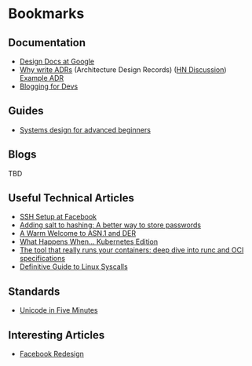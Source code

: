# Bookmarks

## Documentation

- [Design Docs at Google](https://www.industrialempathy.com/posts/design-docs-at-google/#comments)
- [Why write ADRs](https://github.blog/2020-08-13-why-write-adrs/) (Architecture Design Records) ([HN Discussion](https://news.ycombinator.com/item?id=24146594)) 
[Example ADR](https://github.com/joelparkerhenderson/architecture_decision_record/blob/master/adr_template_by_jeff_tyree_and_art_akerman.md)
- [Blogging for Devs](https://bloggingfordevs.com/)

## Guides

- [Systems design for advanced beginners](https://robertheaton.com/2020/04/06/systems-design-for-advanced-beginners/)

## Blogs

TBD

## Useful Technical Articles

- [SSH Setup at Facebook](https://engineering.fb.com/security/scalable-and-secure-access-with-ssh/)
- [Adding salt to hashing: A better way to store passwords](https://auth0.com/blog/adding-salt-to-hashing-a-better-way-to-store-passwords/)
- [A Warm Welcome to ASN.1 and DER](https://letsencrypt.org/docs/a-warm-welcome-to-asn1-and-der/)
- [What Happens When... Kubernetes Edition](https://github.com/jamiehannaford/what-happens-when-k8s/blob/master/README.md)
- [The tool that really runs your containers: deep dive into runc and OCI specifications](https://mkdev.me/en/posts/the-tool-that-really-runs-your-containers-deep-dive-into-runc-and-oci-specifications)
- [Definitive Guide to Linux Syscalls](https://blog.packagecloud.io/eng/2016/04/05/the-definitive-guide-to-linux-system-calls/)

## Standards

- [Unicode in Five Minutes](https://richardjharris.github.io/unicode-in-five-minutes.html)

## Interesting Articles

- [Facebook Redesign](https://engineering.fb.com/web/facebook-redesign/)
